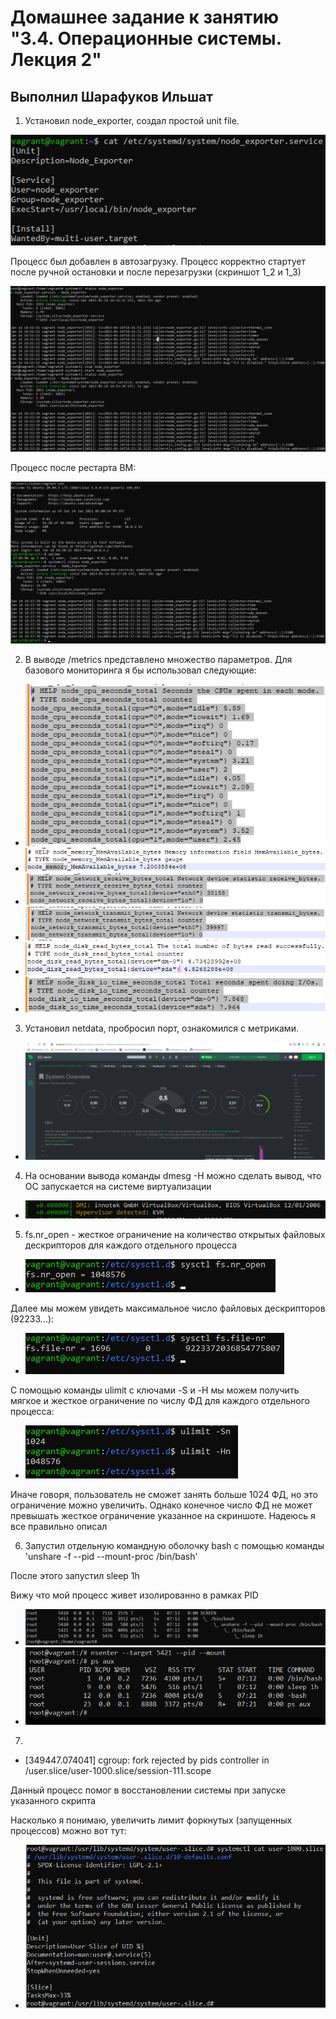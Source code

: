# Домашнее задание к занятию "3.4. Операционные системы. Лекция 2"

## Выполнил Шарафуков Ильшат

1. Установил node_exporter, создал простой unit file.

![unit_file](img/1_1.png)

Процесс был добавлен в автозагрузку. Процесс корректно стартует после ручной остановки и после перезагрузки (скриншот 1_2 и 1_3)

![node_start](img/1_2.png)

Процесс после рестарта ВМ:

![node_vm_restart](img/1_3.png)

2. В выводе /metrics представлено множество параметров. Для базового мониторинга я бы использовал следующие:

* ![cpu](img/2_1.png)
* ![memory](img/2_2.png)
* ![net_receive](img/2_3.png)
* ![net_transmit](img/2_4.png)
* ![disk_1](img/2_5.png)
* ![disk_2](img/2_6.png)

3. Установил netdata, пробросил порт, ознакомился с метриками.

* ![netdata](img/3.png)

4. На основании вывода команды dmesg -H можно сделать вывод, что ОС запускается на системе виртуализации

* ![dmesg](img/4.png)

5. fs.nr_open - жесткое ограничение на количество открытых файловых дескрипторов для каждого отдельного процесса

* ![nr_open](img/5_1.png)

Далее мы можем увидеть максимальное число файловых дескрипторов (92233...):

* ![fd_max](img/5_2.png)

С помощью команды ulimit с ключами -S и -H мы можем получить мягкое и жесткое ограничение по числу ФД для каждого отдельного процесса:

* ![fd_max](img/5_3.png)

Иначе говоря, пользователь не сможет занять больше 1024 ФД, но это ограничение можно увеличить. Однако конечное число ФД не может превышать жесткое ограничение указанное на скриншоте.
Надеюсь я все правильно описал

6. Запустил отдельную командную оболочку bash с помощью команды 'unshare -f --pid --mount-proc /bin/bash'

После этого запустил sleep 1h

Вижу что мой процесс живет изолированно в рамках PID

* ![ps_auxf](img/6_1.png)
* ![nsenter](img/6_2.png)

7. 

* [349447.074041] cgroup: fork rejected by pids controller in /user.slice/user-1000.slice/session-111.scope

Данный процесс помог в восстановлении системы при запуске указанного скрипта 

Насколько я понимаю, увеличить лимит форкнутых (запущенных процессов) можно вот тут:

* ![fork_process](img/7.png)